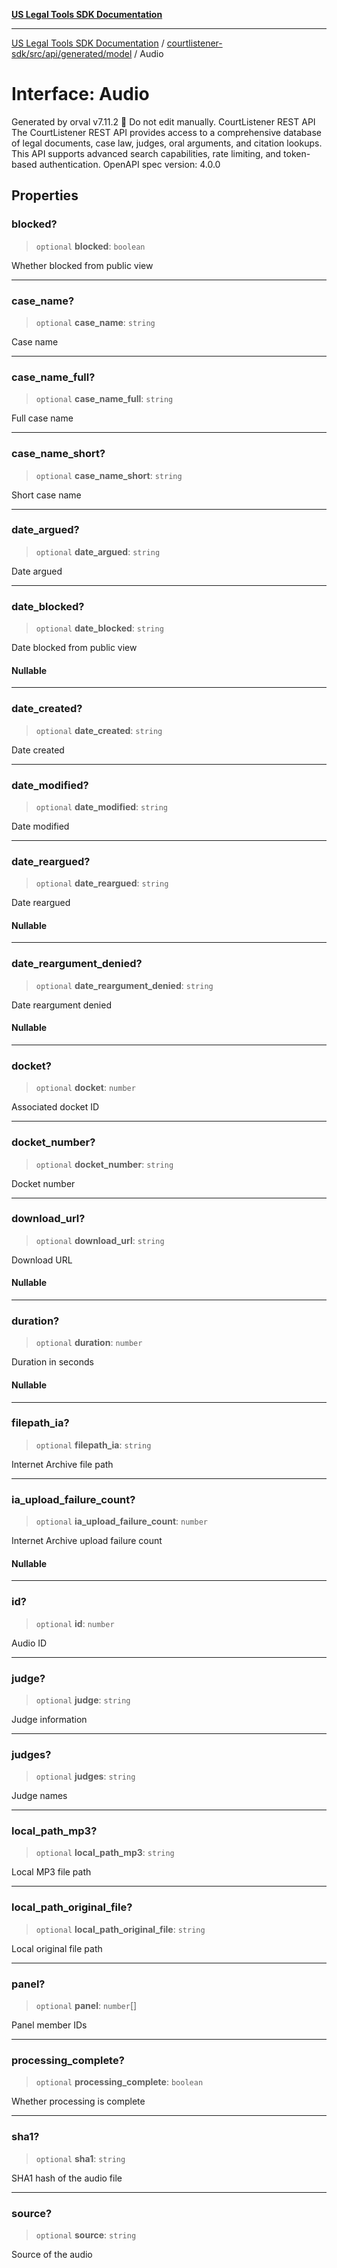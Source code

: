 [**US Legal Tools SDK Documentation**](../../../../../../README.md)

***

[US Legal Tools SDK Documentation](../../../../../../README.md) / [courtlistener-sdk/src/api/generated/model](../README.md) / Audio

# Interface: Audio

Generated by orval v7.11.2 🍺
Do not edit manually.
CourtListener REST API
The CourtListener REST API provides access to a comprehensive database of legal documents, case law, judges, oral arguments, and citation lookups. This API supports advanced search capabilities, rate limiting, and token-based authentication.
OpenAPI spec version: 4.0.0

## Properties

### blocked?

> `optional` **blocked**: `boolean`

Whether blocked from public view

***

### case\_name?

> `optional` **case\_name**: `string`

Case name

***

### case\_name\_full?

> `optional` **case\_name\_full**: `string`

Full case name

***

### case\_name\_short?

> `optional` **case\_name\_short**: `string`

Short case name

***

### date\_argued?

> `optional` **date\_argued**: `string`

Date argued

***

### date\_blocked?

> `optional` **date\_blocked**: `string`

Date blocked from public view

#### Nullable

***

### date\_created?

> `optional` **date\_created**: `string`

Date created

***

### date\_modified?

> `optional` **date\_modified**: `string`

Date modified

***

### date\_reargued?

> `optional` **date\_reargued**: `string`

Date reargued

#### Nullable

***

### date\_reargument\_denied?

> `optional` **date\_reargument\_denied**: `string`

Date reargument denied

#### Nullable

***

### docket?

> `optional` **docket**: `number`

Associated docket ID

***

### docket\_number?

> `optional` **docket\_number**: `string`

Docket number

***

### download\_url?

> `optional` **download\_url**: `string`

Download URL

#### Nullable

***

### duration?

> `optional` **duration**: `number`

Duration in seconds

#### Nullable

***

### filepath\_ia?

> `optional` **filepath\_ia**: `string`

Internet Archive file path

***

### ia\_upload\_failure\_count?

> `optional` **ia\_upload\_failure\_count**: `number`

Internet Archive upload failure count

#### Nullable

***

### id?

> `optional` **id**: `number`

Audio ID

***

### judge?

> `optional` **judge**: `string`

Judge information

***

### judges?

> `optional` **judges**: `string`

Judge names

***

### local\_path\_mp3?

> `optional` **local\_path\_mp3**: `string`

Local MP3 file path

***

### local\_path\_original\_file?

> `optional` **local\_path\_original\_file**: `string`

Local original file path

***

### panel?

> `optional` **panel**: `number`[]

Panel member IDs

***

### processing\_complete?

> `optional` **processing\_complete**: `boolean`

Whether processing is complete

***

### sha1?

> `optional` **sha1**: `string`

SHA1 hash of the audio file

***

### source?

> `optional` **source**: `string`

Source of the audio
